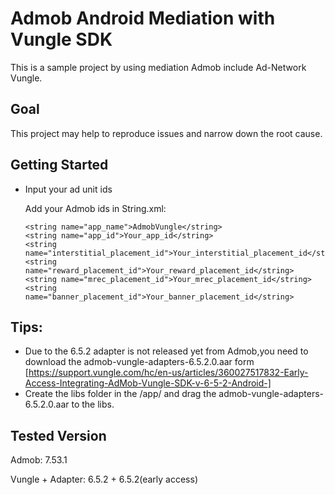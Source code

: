 # Admob Android Mediation with Vungle SDK
This is a sample project by using mediation Admob include Ad-Network Vungle.

## Goal
This project may help to reproduce issues and narrow down the root cause.

## Getting Started

- Input your ad unit ids

    Add your Admob ids in String.xml:

    ```
    <string name="app_name">AdmobVungle</string>
    <string name="app_id">Your_app_id</string>
    <string name="interstitial_placement_id">Your_interstitial_placement_id</string>
    <string name="reward_placement_id">Your_reward_placement_id</string>
    <string name="mrec_placement_id">Your_mrec_placement_id</string>
    <string name="banner_placement_id">Your_banner_placement_id</string>
    ```
## Tips:
- Due to the 6.5.2 adapter is not released yet from Admob,you need to download the admob-vungle-adapters-6.5.2.0.aar form [https://support.vungle.com/hc/en-us/articles/360027517832-Early-Access-Integrating-AdMob-Vungle-SDK-v-6-5-2-Android-]
- Create the libs folder in the /app/ and drag the admob-vungle-adapters-6.5.2.0.aar to the libs.

## Tested Version

Admob: 
7.53.1

Vungle + Adapter: 
6.5.2 + 6.5.2(early access)

